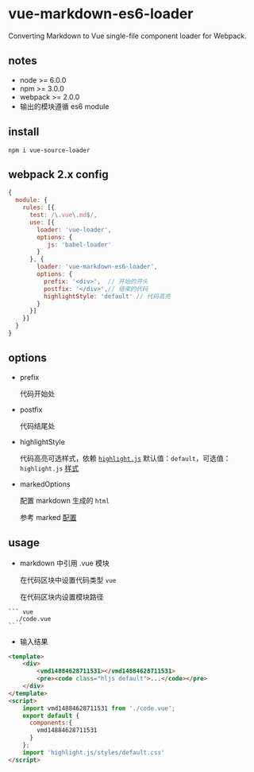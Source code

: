 # vue-markdown-es6-loader

Converting Markdown to Vue single-file component loader for Webpack.

## notes

* node >= 6.0.0
* npm >= 3.0.0
* webpack >= 2.0.0
* 输出的模块遵循 es6 module

## install

``` shell
npm i vue-source-loader
```

## webpack 2.x config

```js
{
  module: {
    rules: [{
      test: /\.vue\.md$/,
      use: [{
        loader: 'vue-loader',
        options: {
           js: 'babel-loader'
        }
      }, {
        loader: 'vue-markdown-es6-loader',
        options: {
          prefix: '<div>',  // 开始的开头
          postfix: '</div>',// 结束的代码
          highlightStyle: 'default' // 代码高亮
        }
      }]
    }]
  }
}
```

## options 

* prefix

  代码开始处

* postfix

  代码结尾处

* highlightStyle

  代码高亮可选样式，依赖 [`highlight.js`][1]
  默认值：`default`，可选值： `highlight.js` [样式][2]

* markedOptions

  配置 markdown 生成的 `html`

  参考 marked [配置][3]

## usage

* markdown 中引用 .vue 模块

  在代码区块中设置代码类型 `vue`

  在代码区块内设置模块路径

``````
``` vue
  ./code.vue
`` `
``````

* 输入结果

``` html
<template>
    <div>
        <vmd14884628711531></vmd14884628711531>
        <pre><code class="hljs default">...</code></pre>
    </div>
</template>
<script>
    import vmd14884628711531 from './code.vue';
    export default {
      components:{
        vmd14884628711531
      }
    };
    import 'highlight.js/styles/default.css'
</script>
```

[1]:https://github.com/isagalaev/highlight.js
[2]:https://github.com/isagalaev/highlight.js/tree/master/src/styles
[3]:https://github.com/chjj/marked
